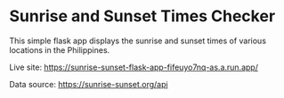# Sunrise and Sunset Times Checker 
This simple flask app displays the sunrise and sunset times of various locations in the Philippines.

Live site: https://sunrise-sunset-flask-app-fifeuyo7nq-as.a.run.app/ 

Data source: https://sunrise-sunset.org/api
